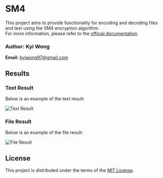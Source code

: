 # SM4

This project aims to provide functionality for encoding and decoding files and text using the SM4 encryption algorithm.  
For more information, please refer to the [official documentation](./32907-2016-gbt.pdf).

### Author: Kyi Wong  

**Email:** kyiwong97@gmail.com  

## Results

### Text Result  
Below is an example of the text result:  

![Text Result](./result.gif)

### File Result  
Below is an example of the file result:  

![File Result](./file_result.gif)

## License  

This project is distributed under the terms of the [MIT License](./LICENSE).
